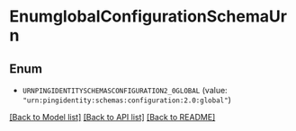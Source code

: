 # EnumglobalConfigurationSchemaUrn

## Enum


* `URNPINGIDENTITYSCHEMASCONFIGURATION2_0GLOBAL` (value: `"urn:pingidentity:schemas:configuration:2.0:global"`)


[[Back to Model list]](../README.md#documentation-for-models) [[Back to API list]](../README.md#documentation-for-api-endpoints) [[Back to README]](../README.md)


